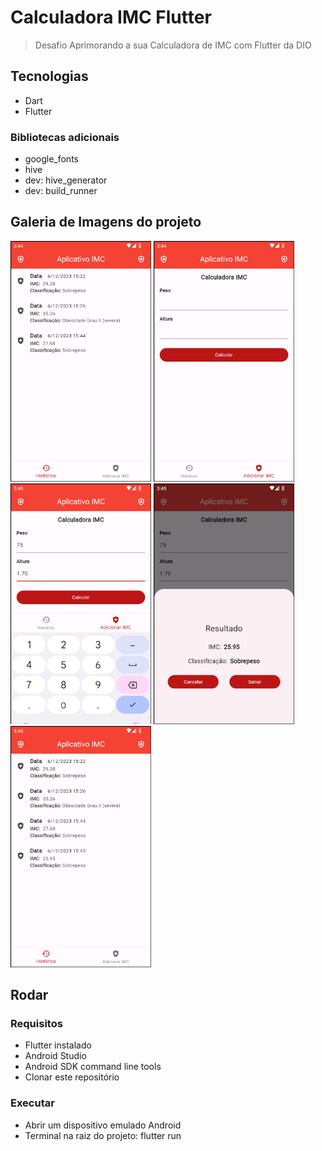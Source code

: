 # Calculadora IMC Flutter

> Desafio Aprimorando a sua Calculadora de IMC com Flutter da DIO

## Tecnologias

- Dart
- Flutter

### Bibliotecas adicionais

- google_fonts
- hive
- dev: hive_generator
- dev: build_runner

## Galeria de Imagens do projeto

<img src="https://raw.githubusercontent.com/rodolfoHOk/portfolio-img/main/images/IMC-Flutter-01.png" alt="IMC Flutter Image 01" width="225"/>

<img src="https://raw.githubusercontent.com/rodolfoHOk/portfolio-img/main/images/IMC-Flutter-02.png" alt="IMC Flutter Image 02" width="225"/>

<img src="https://raw.githubusercontent.com/rodolfoHOk/portfolio-img/main/images/IMC-Flutter-03.png" alt="IMC Flutter Image 03" width="225"/>

<img src="https://raw.githubusercontent.com/rodolfoHOk/portfolio-img/main/images/IMC-Flutter-04.png" alt="IMC Flutter Image 04" width="225"/>

<img src="https://raw.githubusercontent.com/rodolfoHOk/portfolio-img/main/images/IMC-Flutter-05.png" alt="IMC Flutter Image 05" width="225"/>

## Rodar

### Requisitos

- Flutter instalado
- Android Studio
- Android SDK command line tools
- Clonar este repositório

### Executar

- Abrir um dispositivo emulado Android
- Terminal na raiz do projeto: flutter run
